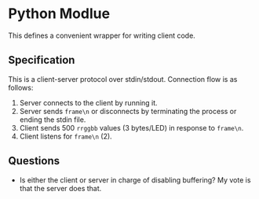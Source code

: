 # Python Modlue

This defines a convenient wrapper for writing client code.

## Specification

This is a client-server protocol over stdin/stdout. Connection flow is as follows:

1. Server connects to the client by running it.
2. Server sends `frame\n` or disconnects by terminating the process or ending
   the stdin file.
3. Client sends 500 `rrggbb` values (3 bytes/LED) in response to `frame\n`.
4. Client listens for `frame\n` (2).

## Questions

- Is either the client or server in charge of disabling buffering? My vote is
  that the server does that.
